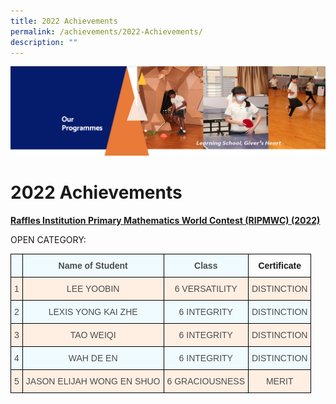 ```yaml
---
title: 2022 Achievements
permalink: /achievements/2022-Achievements/
description: ""
---
```

![](/images/OurProgrammes.png)

2022 Achievements
=================

<u><b>Raffles Institution Primary Mathematics World Contest (RIPMWC) (2022)</b></u>

OPEN CATEGORY:

<style type="text/css">
.tg  {border-collapse:collapse;border-spacing:0;}
.tg td{border-color:black;border-style:solid;border-width:1px;font-family:Arial, sans-serif;font-size:14px;
  overflow:hidden;padding:10px 5px;word-break:normal;}
.tg th{border-color:black;border-style:solid;border-width:1px;font-family:Arial, sans-serif;font-size:14px;
  font-weight:normal;overflow:hidden;padding:10px 5px;word-break:normal;}
.tg .tg-6zpi{background-color:#FFEFE3;color:#4C4C4C;text-align:center;vertical-align:top}
.tg .tg-b05j{background-color:#EFFBFF;color:#4C4C4C;font-weight:bold;text-align:center;vertical-align:top}
.tg .tg-amwm{font-weight:bold;text-align:center;vertical-align:top}
.tg .tg-sueg{background-color:#EFFBFF;color:#4C4C4C;text-align:center;vertical-align:top}
</style>
<table class="tg">
<thead>
  <tr>
    <th class="tg-b05j"></th>
    <th class="tg-b05j">Name of Student</th>
    <th class="tg-b05j">Class</th>
    <th class="tg-amwm">Certificate</th>
  </tr>
</thead>
<tbody>
  <tr>
    <td class="tg-6zpi">1</td>
    <td class="tg-6zpi">                       LEE YOOBIN</td>
    <td class="tg-6zpi">              6 VERSATILITY</td>
    <td class="tg-6zpi">DISTINCTION</td>
  </tr>
  <tr>
    <td class="tg-sueg">2</td>
    <td class="tg-sueg">                  LEXIS YONG KAI ZHE</td>
    <td class="tg-sueg">              6 INTEGRITY</td>
    <td class="tg-sueg">DISTINCTION</td>
  </tr>
  <tr>
    <td class="tg-6zpi">3</td>
    <td class="tg-6zpi">                          TAO WEIQI</td>
    <td class="tg-6zpi">              6 INTEGRITY</td>
    <td class="tg-6zpi">DISTINCTION</td>
  </tr>
  <tr>
    <td class="tg-sueg">4</td>
    <td class="tg-sueg">                          WAH DE EN</td>
    <td class="tg-sueg">              6 INTEGRITY</td>
    <td class="tg-sueg">DISTINCTION</td>
  </tr>
  <tr>
    <td class="tg-6zpi">5</td>
    <td class="tg-6zpi">          JASON ELIJAH WONG EN SHUO</td>
    <td class="tg-6zpi">              6 GRACIOUSNESS</td>
    <td class="tg-6zpi">MERIT</td>
  </tr>
</tbody>
</table>